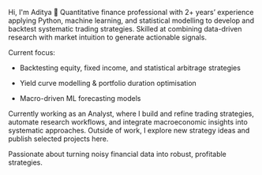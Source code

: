Hi, I'm Aditya 👋
Quantitative finance professional with 2+ years’ experience applying Python, machine learning, and statistical modelling to develop and backtest systematic trading strategies. Skilled at combining data-driven research with market intuition to generate actionable signals.

Current focus:

- Backtesting equity, fixed income, and statistical arbitrage strategies

- Yield curve modelling & portfolio duration optimisation

- Macro-driven ML forecasting models

Currently working as an Analyst, where I build and refine trading strategies, automate research workflows, and integrate macroeconomic insights into systematic approaches. Outside of work, I explore new strategy ideas and publish selected projects here.

Passionate about turning noisy financial data into robust, profitable strategies.
